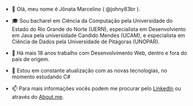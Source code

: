 - 👋 Olá, meu nome é Jônata Marcelino ( @johny83br ).

- :mortar_board: Sou bacharel em Ciência da Computação pela Universidade do Estado do Rio Grande do Norte (UERN), especialista em Desenvolviento em Java pela universidade Candido Mendes (UCAM), e especialista em Ciência de Dados pela Universidade de Pitágoras (UNOPAR).

- 👀 Há mais 18 anos trabalho com Desenvolvimento Web, dentro e fora do país de origem.

- 🌱 Estou em constante atualização com as novas tecnologias, no momento estudando C#

- 📫 Para mais informações vocês podem me procurar pelo <a href="https://www.linkedin.com/in/jonata-marcelino/" target="_blank">LinkedIn</a> ou através do <a href="https://about.me/jonata.marcelino">About.me</a>.
